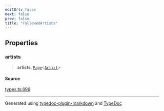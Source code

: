 ```yaml
---
editUrl: false
next: false
prev: false
title: "FollowedArtists"
---
```


## Properties

### artists

> **artists**: [`Page`](/api/interfaces/page/)\<[`Artist`](/api/interfaces/artist/)\>

#### Source

[types.ts:696](https://github.com/fostertheweb/spotify-web-sdk/blob/8d95f4b/src/types.ts#L696)

***

Generated using [typedoc-plugin-markdown](https://www.npmjs.com/package/typedoc-plugin-markdown) and [TypeDoc](https://typedoc.org/)
